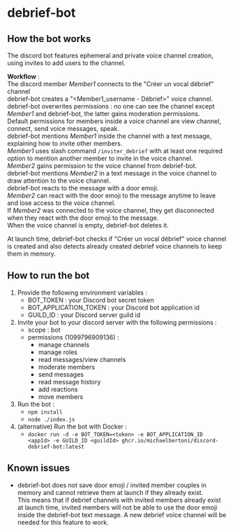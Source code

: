 # debrief-bot

## How the bot works

The discord bot features ephemeral and private voice channel creation, using invites to add users to the channel.

**Workflow** : \
The discord member *Member1* connects to the "Créer un vocal débrief" channel \
debrief-bot creates a "<Member1_username - Débrief>" voice channel. \
debrief-bot overwrites permissions : no one can see the channel except *Member1* and debrief-bot, the latter gains moderation permissions. \
Default permissions for members inside a voice channel are view channel, connect, send voice messages, speak. \
debrief-bot mentions *Member1* inside the channel with a text message, explaining how to invite other members. \
*Member1* uses slash command `/inviter_debrief` with at least one required option to mention another member to invite in the voice channel. \
*Member2* gains permission to the voice channel from debrief-bot. \
debrief-bot mentions *Member2* in a text message in the voice channel to draw attention to the voice channel. \
debrief-bot reacts to the message with a door emoji. \
*Member2* can react with the door emoji to the message anytime to leave and lose access to the voice channel. \
If *Member2* was connected to the voice channel, they get disconnected when they react with the door emoji to the message. \
When the voice channel is empty, debrief-bot deletes it.

At launch time, debrief-bot checks if "Créer un vocal débrief" voice channel is created and also detects already created debrief voice channels to keep them in memory.

## How to run the bot

1. Provide the following environment variables :
    * BOT_TOKEN : your Discord bot secret token
    * BOT_APPLICATION_TOKEN : your Discord bot application id
    * GUILD_ID : your Discord server guild id
3. Invite your bot to your discord server with the following permissions :
    * scope : bot
    * permissions (1099796909136) :
        * manage channels
        * manage roles
        * read messages/view channels
        * moderate members
        * send messages
        * read message history
        * add reactions
        * move members
4. Run the bot :
    * `npm install`
    * `node ./index.js`
4. (alternative) Run the bot with Docker :
    * `docker run -d -e BOT_TOKEN=<token> -e BOT_APPLICATION_ID <appId> -e GUILD_ID <guildId> ghcr.io/michaelbertoni/discord-debrief-bot:latest`

## Known issues
* debrief-bot does not save door emoji / invited member couples in memory and cannot retrieve them at launch if they already exist. \
This means that if debrief channels with invited members already exist at launch time, invited members will not be able to use the door emoji inside the debrief-bot text message. A new debrief voice channel will be needed for this feature to work.